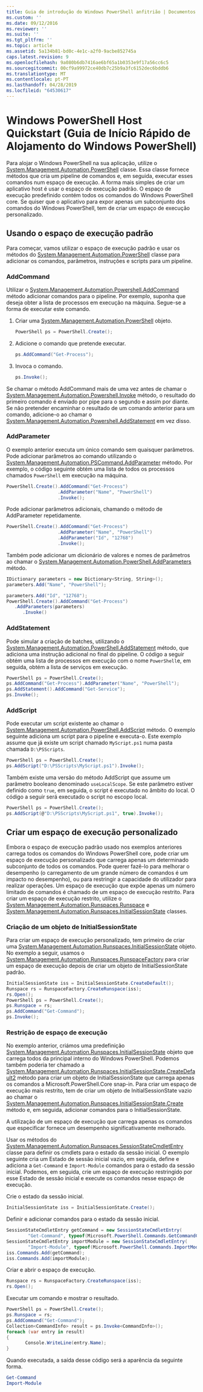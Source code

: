 ```yaml
---
title: Guia de introdução do Windows PowerShell anfitrião | Documentos da Microsoft
ms.custom: ''
ms.date: 09/12/2016
ms.reviewer: ''
ms.suite: ''
ms.tgt_pltfrm: ''
ms.topic: article
ms.assetid: 5a134b81-bd0c-4e1c-a2f0-9acbe852745a
caps.latest.revision: 9
ms.openlocfilehash: 9a080b6db7416ae6bf65a1b0353e9f17a56cc6c5
ms.sourcegitcommit: 00cf9a99972ce40db7c25b9a3fc6152dec6bddb6
ms.translationtype: MT
ms.contentlocale: pt-PT
ms.lasthandoff: 04/28/2019
ms.locfileid: "64530617"
---
```

# <a name="windows-powershell-host-quickstart"></a>Windows PowerShell Host Quickstart (Guia de Início Rápido de Alojamento do Windows PowerShell)

Para alojar o Windows PowerShell na sua aplicação, utilize o [System.Management.Automation.PowerShell](/dotnet/api/System.Management.Automation.PowerShell) classe.
Essa classe fornece métodos que cria um pipeline de comandos e, em seguida, executar esses comandos num espaço de execução.
A forma mais simples de criar um aplicativo host é usar o espaço de execução padrão.
O espaço de execução predefinido contém todos os comandos do Windows PowerShell core.
Se quiser que o aplicativo para expor apenas um subconjunto dos comandos do Windows PowerShell, tem de criar um espaço de execução personalizado.

## <a name="using-the-default-runspace"></a>Usando o espaço de execução padrão

Para começar, vamos utilizar o espaço de execução padrão e usar os métodos do [System.Management.Automation.PowerShell](/dotnet/api/System.Management.Automation.PowerShell) classe para adicionar os comandos, parâmetros, instruções e scripts para um pipeline.

### <a name="addcommand"></a>AddCommand

Utilizar o [System.Management.Automation.Powershell.AddCommand](/dotnet/api/System.Management.Automation.PowerShell.AddCommand) método adicionar comandos para o pipeline.
Por exemplo, suponha que deseja obter a lista de processos em execução na máquina.
Segue-se a forma de executar este comando.

1. Criar uma [System.Management.Automation.PowerShell](/dotnet/api/System.Management.Automation.PowerShell) objeto.

   ```csharp
   PowerShell ps = PowerShell.Create();
   ```

2. Adicione o comando que pretende executar.

   ```csharp
   ps.AddCommand("Get-Process");
   ```

3. Invoca o comando.

   ```csharp
   ps.Invoke();
   ```

Se chamar o método AddCommand mais de uma vez antes de chamar o [System.Management.Automation.Powershell.Invoke](/dotnet/api/System.Management.Automation.PowerShell.Invoke) método, o resultado do primeiro comando é enviado por pipe para o segundo e assim por diante.
Se não pretender encaminhar o resultado de um comando anterior para um comando, adicione-o ao chamar o [System.Management.Automation.Powershell.AddStatement](/dotnet/api/System.Management.Automation.PowerShell.AddStatement) em vez disso.

### <a name="addparameter"></a>AddParameter

O exemplo anterior executa um único comando sem quaisquer parâmetros.
Pode adicionar parâmetros ao comando utilizando o [System.Management.Automation.PSCommand.AddParameter](/dotnet/api/System.Management.Automation.PSCommand.AddParameter) método.
Por exemplo, o código seguinte obtém uma lista de todos os processos chamados `PowerShell` em execução na máquina.

```csharp
PowerShell.Create().AddCommand("Get-Process")
                   .AddParameter("Name", "PowerShell")
                   .Invoke();
```

Pode adicionar parâmetros adicionais, chamando o método de AddParameter repetidamente.

```csharp
PowerShell.Create().AddCommand("Get-Process")
                   .AddParameter("Name", "PowerShell")
                   .AddParameter("Id", "12768")
                   .Invoke();
```

Também pode adicionar um dicionário de valores e nomes de parâmetros ao chamar o [System.Management.Automation.PowerShell.AddParameters](/dotnet/api/System.Management.Automation.PowerShell.AddParameters) método.

```csharp
IDictionary parameters = new Dictionary<String, String>();
parameters.Add("Name", "PowerShell");

parameters.Add("Id", "12768");
PowerShell.Create().AddCommand("Get-Process")
   .AddParameters(parameters)
      .Invoke()

```

### <a name="addstatement"></a>AddStatement

Pode simular a criação de batches, utilizando o [System.Management.Automation.PowerShell.AddStatement](/dotnet/api/System.Management.Automation.PowerShell.AddStatement) método, que adiciona uma instrução adicional no final do pipeline.
O código a seguir obtém uma lista de processos em execução com o nome `PowerShell`e, em seguida, obtém a lista de serviços em execução.

```csharp
PowerShell ps = PowerShell.Create();
ps.AddCommand("Get-Process").AddParameter("Name", "PowerShell");
ps.AddStatement().AddCommand("Get-Service");
ps.Invoke();
```

### <a name="addscript"></a>AddScript

Pode executar um script existente ao chamar o [System.Management.Automation.PowerShell.AddScript](/dotnet/api/System.Management.Automation.PowerShell.AddScript) método.
O exemplo seguinte adiciona um script para o pipeline e executa-o.
Este exemplo assume que já existe um script chamado `MyScript.ps1` numa pasta chamada `D:\PSScripts`.

```csharp
PowerShell ps = PowerShell.Create();
ps.AddScript("D:\PSScripts\MyScript.ps1").Invoke();
```

Também existe uma versão do método AddScript que assume um parâmetro booleano denominado `useLocalScope`.
Se este parâmetro estiver definido como `true`, em seguida, o script é executado no âmbito do local.
O código a seguir será executado o script no escopo local.

```csharp
PowerShell ps = PowerShell.Create();
ps.AddScript(@"D:\PSScripts\MyScript.ps1", true).Invoke();
```

## <a name="creating-a-custom-runspace"></a>Criar um espaço de execução personalizado

Embora o espaço de execução padrão usado nos exemplos anteriores carrega todos os comandos do Windows PowerShell core, pode criar um espaço de execução personalizado que carrega apenas um determinado subconjunto de todos os comandos.
Pode querer fazê-lo para melhorar o desempenho (o carregamento de um grande número de comandos é um impacto no desempenho), ou para restringir a capacidade do utilizador para realizar operações.
Um espaço de execução que expõe apenas um número limitado de comandos é chamado de um espaço de execução restrito.
Para criar um espaço de execução restrito, utilize o [System.Management.Automation.Runspaces.Runspace](/dotnet/api/System.Management.Automation.Runspaces.Runspace) e [System.Management.Automation.Runspaces.InitialSessionState](/dotnet/api/System.Management.Automation.Runspaces.InitialSessionState) classes.

### <a name="creating-an-initialsessionstate-object"></a>Criação de um objeto de InitialSessionState

Para criar um espaço de execução personalizado, tem primeiro de criar uma [System.Management.Automation.Runspaces.InitialSessionState](/dotnet/api/System.Management.Automation.Runspaces.InitialSessionState) objeto.
No exemplo a seguir, usamos o [System.Management.Automation.Runspaces.RunspaceFactory](/dotnet/api/System.Management.Automation.Runspaces.RunspaceFactory) para criar um espaço de execução depois de criar um objeto de InitialSessionState padrão.

```csharp
InitialSessionState iss = InitialSessionState.CreateDefault();
Runspace rs = RunspaceFactory.CreateRunspace(iss);
rs.Open();
PowerShell ps = PowerShell.Create();
ps.Runspace = rs;
ps.AddCommand("Get-Command");
ps.Invoke();
```

### <a name="constraining-the-runspace"></a>Restrição de espaço de execução

No exemplo anterior, criámos uma predefinição [System.Management.Automation.Runspaces.InitialSessionState](/dotnet/api/System.Management.Automation.Runspaces.InitialSessionState) objeto que carrega todos da principal interno do Windows PowerShell.
Podemos também poderia ter chamado a [System.Management.Automation.Runspaces.InitialSessionState.CreateDefault2](/dotnet/api/System.Management.Automation.Runspaces.InitialSessionState.CreateDefault2) método para criar um objeto de InitialSessionState que carrega apenas os comandos a Microsoft.PowerShell.Core snap-in.
Para criar um espaço de execução mais restrito, tem de criar um objeto de InitialSessionState vazio ao chamar o [System.Management.Automation.Runspaces.InitialSessionState.Create](/dotnet/api/System.Management.Automation.Runspaces.InitialSessionState.Create) método e, em seguida, adicionar comandos para o InitialSessionState.

A utilização de um espaço de execução que carrega apenas os comandos que especificar fornece um desempenho significativamente melhorado.

Usar os métodos do [System.Management.Automation.Runspaces.SessionStateCmdletEntry](/dotnet/api/System.Management.Automation.Runspaces.SessionStateCmdletEntry) classe para definir os cmdlets para o estado da sessão inicial.
O exemplo seguinte cria um Estado de sessão inicial vazio, em seguida, define e adiciona a `Get-Command` e `Import-Module` comandos para o estado da sessão inicial.
Podemos, em seguida, crie um espaço de execução restringido por esse Estado de sessão inicial e execute os comandos nesse espaço de execução.

Crie o estado da sessão inicial.

```csharp
InitialSessionState iss = InitialSessionState.Create();
```

Definir e adicionar comandos para o estado da sessão inicial.

```csharp
SessionStateCmdletEntry getCommand = new SessionStateCmdletEntry(
        "Get-Command", typeof(Microsoft.PowerShell.Commands.GetCommandCommand), "");
SessionStateCmdletEntry importModule = new SessionStateCmdletEntry(
        "Import-Module", typeof(Microsoft.PowerShell.Commands.ImportModuleCommand), "");
iss.Commands.Add(getCommand);
iss.Commands.Add(importModule);
```

Criar e abrir o espaço de execução.

```csharp
Runspace rs = RunspaceFactory.CreateRunspace(iss);
rs.Open();
```

Executar um comando e mostrar o resultado.

```csharp
PowerShell ps = PowerShell.Create();
ps.Runspace = rs;
ps.AddCommand("Get-Command");
Collection<CommandInfo> result = ps.Invoke<CommandInfo>();
foreach (var entry in result)
{
       Console.WriteLine(entry.Name);
}
```

Quando executada, a saída desse código será a aparência da seguinte forma.

```powershell
Get-Command
Import-Module
```
